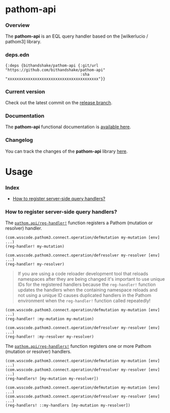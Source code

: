 
# pathom-api

### Overview

The <strong>pathom-api</strong> is an EQL query handler based on the [wilkerlucio / pathom3]
library.

### deps.edn

```
{:deps {bithandshake/pathom-api {:git/url "https://github.com/bithandshake/pathom-api"
                                 :sha     "xxxxxxxxxxxxxxxxxxxxxxxxxxxxxxxxxxxxxxxx"}}
```

### Current version

Check out the latest commit on the [release branch](https://github.com/bithandshake/pathom-api/tree/release).

### Documentation

The <strong>pathom-api</strong> functional documentation is [available here](documentation/COVER.md).

### Changelog

You can track the changes of the <strong>pathom-api</strong> library [here](CHANGES.md).

# Usage

### Index

- [How to register server-side query handlers?](#how-to-register-server-side-query-handlers)


### How to register server-side query handlers?

The [`pathom.api/reg-handler!`](documentation/clj/pathom/API.md#reg-handler)
function registers a Pathom (mutation or resolver) handler.

```
(com.wsscode.pathom3.connect.operation/defmutation my-mutation [env] ...)
(reg-handler! my-mutation)
```

```
(com.wsscode.pathom3.connect.operation/defresolver my-resolver [env] ...)
(reg-handler! my-resolver)
```

> If you are using a code reloader development tool that reloads namespaces after
  they are being changed it's important to use unique IDs for the registered handlers
  because the `reg-handler!` function updates the handlers when the containing
  namespace reloads and not using a unique ID causes duplicated handlers in the
  Pathom environment when the `reg-handler!` function called repeatedly!

```
(com.wsscode.pathom3.connect.operation/defmutation my-mutation [env] ...)
(reg-handler! :my-mutation my-mutation)
```

```
(com.wsscode.pathom3.connect.operation/defresolver my-resolver [env] ...)
(reg-handler! :my-resolver my-resolver)
```

The [`pathom.api/reg-handlers!`](documentation/clj/pathom/API.md#reg-handlers)
function registers one or more Pathom (mutation or resolver) handlers.

```
(com.wsscode.pathom3.connect.operation/defmutation my-mutation [env] ...)
(com.wsscode.pathom3.connect.operation/defresolver my-resolver [env] ...)
(reg-handlers! [my-mutation my-resolver])
```

```
(com.wsscode.pathom3.connect.operation/defmutation my-mutation [env] ...)
(com.wsscode.pathom3.connect.operation/defresolver my-resolver [env] ...)
(reg-handlers! ::my-handlers [my-mutation my-resolver])
```
